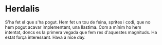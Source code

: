 # Herdalis

S'ha fet el que s'ha pogut. Hem fet un tou de feina, sprites i codi, que no hem pogut acavar implementant, una llastima. Com a mínim ho hem intentat, doncs es la primera vegada que fem res d'aquestes magnituds. Ha estat força interessant. Hava a nice day.
